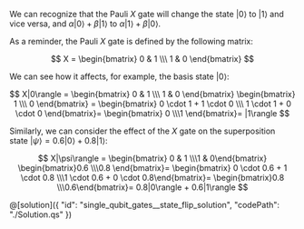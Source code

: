 We can recognize that the Pauli $X$ gate will change the state $|0\rangle$ to $|1\rangle$ and vice versa, and $\alpha|0\rangle + \beta|1\rangle$ to $\alpha|1\rangle + \beta|0\rangle$.

As a reminder, the Pauli $X$ gate is defined by the following matrix:

$$
X =
\begin{bmatrix} 0 &  1 \\\ 1 &  0 \end{bmatrix}
$$

We can see how it affects, for example, the basis state $|0\rangle$:

$$
X|0\rangle =
\begin{bmatrix} 0 &  1 \\\ 1 &  0 \end{bmatrix}
\begin{bmatrix} 1 \\\ 0 \end{bmatrix} =
\begin{bmatrix} 0 \cdot 1 + 1 \cdot 0 \\\ 1 \cdot 1 + 0 \cdot 0 \end{bmatrix}=
\begin{bmatrix} 0 \\\1 \end{bmatrix}=
|1\rangle
$$

Similarly, we can consider the effect of the $X$ gate on the superposition state $|\psi\rangle = 0.6|0\rangle + 0.8|1\rangle$:

$$
X|\psi\rangle =
\begin{bmatrix} 0 &  1 \\\1 &  0\end{bmatrix}
\begin{bmatrix}0.6 \\\0.8 \end{bmatrix}=
\begin{bmatrix} 0 \cdot 0.6 + 1 \cdot 0.8 \\\1 \cdot 0.6 + 0 \cdot 0.8\end{bmatrix}=
\begin{bmatrix}0.8 \\\0.6\end{bmatrix}=
0.8|0\rangle + 0.6|1\rangle
$$

@[solution]({
"id": "single_qubit_gates__state_flip_solution",
"codePath": "./Solution.qs"
})
